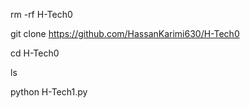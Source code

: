 rm -rf H-Tech0

git clone 
https://github.com/HassanKarimi630/H-Tech0

cd H-Tech0

ls

python H-Tech1.py
